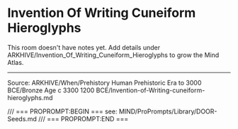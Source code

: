 # Invention Of Writing Cuneiform Hieroglyphs

This room doesn't have notes yet. Add details under ARKHIVE/Invention_Of_Writing_Cuneiform_Hieroglyphs to grow the Mind Atlas.

---
Source: ARKHIVE/When/Prehistory Human Prehistoric Era to 3000 BCE/Bronze Age c 3300 1200 BCE/Invention-of-Writing-cuneiform-hieroglyphs.md

/// === PROPROMPT:BEGIN ===
see: MIND/ProPrompts/Library/DOOR-Seeds.md
/// === PROPROMPT:END ===

